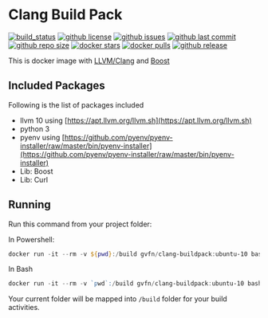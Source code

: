 # Clang Build Pack

[![build_status](https://github.com/governance-foundation/docker-clang-buildpack/workflows/ci/badge.svg)](https://github.com/governance-foundation/docker-clang-buildpack/actions?workflow=ci)
[![github license](https://img.shields.io/github/license/governance-foundation/docker-clang-buildpack)](https://github.com/governance-foundation/docker-clang-buildpack)
[![github issues](https://img.shields.io/github/issues/governance-foundation/docker-clang-buildpack)](https://github.com/governance-foundation/docker-clang-buildpack)
[![github last commit](https://img.shields.io/github/last-commit/governance-foundation/docker-clang-buildpack)](https://github.com/governance-foundation/docker-clang-buildpack)
[![github repo size](https://img.shields.io/github/repo-size/governance-foundation/docker-clang-buildpack)](https://github.com/governance-foundation/docker-clang-buildpack)
[![docker stars](https://img.shields.io/docker/stars/gvfn/clang-buildpack)](https://hub.docker.com/r/gvfn/clang-buildpack)
[![docker pulls](https://img.shields.io/docker/pulls/gvfn/clang-buildpack)](https://hub.docker.com/r/gvfn/clang-buildpack)
[![github release](https://img.shields.io/github/release/governance-foundation/docker-clang-buildpack)](https://github.com/governance-foundation/docker-clang-buildpack)

This is docker image with [LLVM/Clang](https://llvm.org/) and [Boost](https://www.boost.org/)

## Included Packages

Following is the list of packages included

* llvm 10 using [https://apt.llvm.org/llvm.sh](https://apt.llvm.org/llvm.sh)
* python 3
* pyenv using [https://github.com/pyenv/pyenv-installer/raw/master/bin/pyenv-installer](https://github.com/pyenv/pyenv-installer/raw/master/bin/pyenv-installer)
* Lib: Boost
* Lib: Curl

## Running

Run this command from your project folder:

In Powershell:

```powershell
docker run -it --rm -v ${pwd}:/build gvfn/clang-buildpack:ubuntu-10 bash
```

In Bash

```powershell
docker run -it --rm -v `pwd`:/build gvfn/clang-buildpack:ubuntu-10 bash
```

Your current folder will be mapped into `/build` folder for your build activities.
